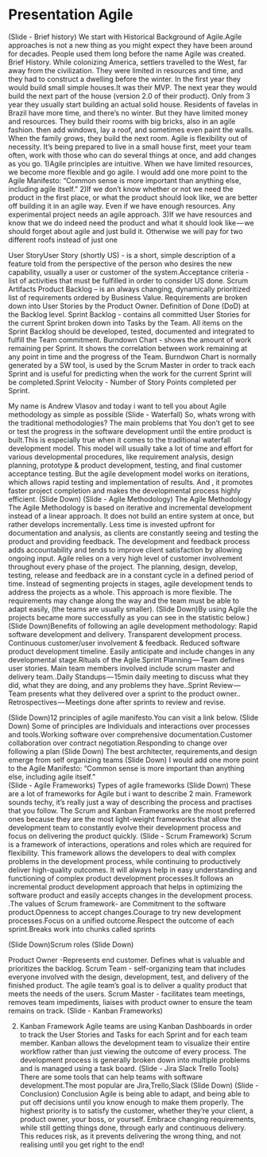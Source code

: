# Presentation Agile


(Slide - Brief history)
We start with Historical Background of Agile.Agile approaches is not a new thing as you might expect  they have been around for decades. People used them long before the name Agile was created. Brief History. While colonizing America, settlers travelled to the West, far away from the civilization. They were limited in resources and time, and they had to construct a dwelling before the winter. In the first year they would build small simple houses.It was their MVP. The next year they would build the next part of the house (version 2.0 of their product). Only from 3 year they usually start building an actual solid house. 	Residents of favelas in Brazil have more time, and there’s no winter. But they have limited money and resources. They build their rooms with big bricks, also in an agile fashion. then add windows, lay a roof, and sometimes even paint the walls. When the family grows, they build the next room.	Agile is flexibility out of necessity. It’s being prepared to live in a small house first, meet your team often, work with those who can do several things at once, and add changes as you go.	1)Agile principles are intuitive. When we have limited resources, we become more flexible and go agile. I would add one more point to the Agile Manifesto: “Common sense is more important than anything else, including agile itself.” 		2)If we don’t know whether or not we need the product in the first place, or what the product should look like, we are better off building it in an agile way. Even if we have enough resources. Any experimental project needs an agile approach.	3)If we have resources and know that we do indeed need the product and what it should look like — we should forget about agile and just build it. Otherwise we will pay for two different roofs instead of just one

User StoryUser Story (shortly US) - is a short, simple description of a feature told from the perspective of the person who desires the new capability, usually a user or customer of the system.Acceptance criteria - list of activities that must be fulfilled in order to consider US done.
Scrum Artifacts	Product Backlog – is an always changing, dynamically prioritized list of requirements ordered by Business Value. Requirements are broken down into User Stories by the Product Owner. Definition of Done (DoD) at the Backlog level.	Sprint Backlog - contains all committed User Stories for the current Sprint broken down into Tasks by the Team. All items on the Sprint Backlog should be developed, tested, documented and integrated to fulfill the Team commitment.	Burndown Chart - shows the amount of work remaining per Sprint. It shows the correlation between work remaining at any point in time and the progress of the Team.	Burndwon Chart is normally generated by a SW tool, is used by the Scrum Master in order to track each Sprint and is useful for predicting when the work for the current Sprint will be completed.Sprint Velocity - Number of Story Points completed per Sprint.

My name is Andrew Vlasov and today i want to tell you about Agile methodology as simple as possible 
(Slide - Waterfall)
	So, whats wrong with the traditional methodologies?		The main problems that You don’t get to see or test the progress in the software development until the entire product is built.This is especially true when it comes to the traditional waterfall development model.		This model will usually take a lot of time and effort for various developmental procedures, like requirement analysis, design planning, prototype & product development, testing, and final customer acceptance testing.	But the agile development model works on iterations, which allows rapid testing and implementation of results. And , it promotes faster project completion and makes the developmental process highly efficient. (Slide Down)
(Slide - Agile Methodology)
The Agile Methodology
The Agile Methodology is based on iterative and incremental development instead of a linear approach. It does not build an entire system at once, but rather develops incrementally. Less time is invested upfront for documentation and analysis, as clients are constantly seeing and testing the product and providing feedback. The development and feedback process adds accountability and tends to improve client satisfaction by allowing ongoing input.	Agile relies on a very high level of customer involvement throughout every phase of the project. The planning, design, develop, testing, release and feedback are in a constant cycle in a defined period of time. Instead of segmenting projects in stages, agile development tends to address the projects as a whole.	This approach is more flexible. The requirements may change along the way and the team must be able to adapt easily, (the teams are usually smaller). (Slide Down)By using Agile the projects became more successfully as you can see in the statistic below.)(Slide Down)Benefits of following an agile development methodology:
Rapid software development and delivery.
Transparent development process.
Continuous customer/user involvement & feedback.
Reduced software product development timeline.
Easily anticipate and include changes in any developmental stage.Rituals of the Agile.Sprint Planning — Team defines user stories. Main team members involved include scrum master and delivery team..Daily Standups — 15min daily meeting to discuss what they did, what they are doing, and any problems they have..Sprint Review — Team presents what they delivered over a sprint to the product owner.. Retrospectives — Meetings done after sprints to review and revise.
 
(Slide Down)12 principles of agile manifesto.You can visit a link below. 
(Slide Down) Some of principles are Individuals and interactions over processes and tools.Working software over comprehensive documentation.Customer collaboration over contract negotiation.Responding to change over following a plan
(Slide Down)
The best architecter, requirements,and design emerge from self organizing teams
(Slide Down) 
I would add one more point to the Agile Manifesto: “Common sense is more important than anything else, including agile itself.” 	
(Slide - Agile Frameworks)
Types of agile frameworks
(Slide Down)
These are a lot of frameworks for Agile but i want to describe 2 main. Framework sounds techy, it’s really just a way of describing the process and practises that you follow.	The Scrum and Kanban Frameworks are the most preferred ones because they are the most light-weight frameworks that allow the development team to constantly evolve their development process and focus on delivering the product quickly.
(Slide - Scrum Framework)
Scrum is a framework of interactions, operations and roles which are required for flexibility.
This framework allows the developers to deal with complex problems in the development process, while continuing to productively deliver high-quality outcomes. It will always help in easy understanding and functioning of complex product development processes.It follows an incremental product development approach that helps in optimizing the software product and easily accepts changes in the development process.
.The values of Scrum framework- are Commitment to the software product.Openness to accept changes.Courage to try new development processes.Focus on a unified outcome.Respect the outcome of each sprint.Breaks work into chunks called sprints 


(Slide Down)Scrum roles
(Slide Down)

Product Owner  -Represents end customer. Defines what is valuable and prioritizes the backlog.	Scrum Team - self-organizing team that includes everyone involved with the design, development, test, and delivery of the finished product. The agile team’s goal is to deliver a quality product that meets the needs of the users.	Scrum Master - facilitates team meetings, removes team impediments, liaises with product owner to ensure the team remains on track.
(Slide - Kanban Frameworks)

2. Kanban Framework
Agile  teams are using Kanban Dashboards in order to track the User Stories and Tasks for each Sprint and for each team member.  Kanban  allows the development team to visualize their entire workflow rather than just viewing the outcome of every process. The development process is generally broken down into multiple problems and is managed using a task board. 
(Slide - Jira Slack Trello Tools)
There are some tools that can help teams with software development.The most popular are Jira,Trello,Slack
(Slide Down)
(Slide - Conclusion)
Conclusion		Agile is being able to adapt, and being able to put off decisions until you know enough to make them properly.	The highest priority is to satisfy the customer, whether they’re your client, a product owner, your boss, or yourself. Embrace changing requirements, while still getting things done, through early and continuous delivery. This reduces risk, as it prevents delivering the wrong thing, and not realising until you get right to the end!


